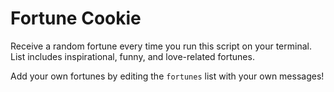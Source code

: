 # Fortune Cookie

Receive a random fortune every time you run this script on your terminal. List includes inspirational, funny, and love-related fortunes.

Add your own fortunes by editing the <code>fortunes</code> list with your own messages!